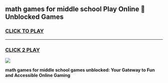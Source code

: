 
## math games for middle school Play Online 👋 Unblocked Games
<h3>
<a href="https://news.freeplayer.one?title=math_games_for_middle_school&ref=17GH">CLICK TO PLAY</a></h3>
<hr>

<h3>
<a href="https://news.freeplayer.one?title=math_games_for_middle_school&ref=17GH">CLICK 2 PLAY</a>
  
</h3>

<a href="https://news.freeplayer.one?title=math_games_for_middle_school&ref=17GH/"><img src="https://clearcache.store/games.png"></a>


**math games for middle school games unblocked: Your Gateway to Fun and Accessible Online Gaming**

